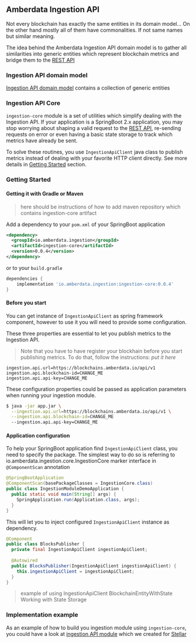 ## Amberdata Ingestion API

Not every blockchain has exactly the same entities in its domain model... On the other hand mostly all of them have commonalities. If not same names but similar meaning. 

The idea behind the Amberdata Ingestion API domain model is to gather all similarities 
into generic entities which represent blockchain metrics and bridge them to the [REST API](https://blockchains.amberdata.io/api/v1/spec)


### Ingestion API domain model

[Ingestion API domain model](https://github.com/amberdata/ingestion-domain-model/blob/master/README.md#getting-started) contains a collection of generic entities 

### Ingestion API Core

`ingestion-core` module is a set of utilities which simplify dealing with the Ingestion API. 
If your application is a SpringBoot 2.x application, 
you may stop worrying about shaping a valid request to the [REST API](https://blockchains.amberdata.io/api/v1/spec),
re-sending requests on error or even having a basic state storage to track which metrics have already be sent.

To solve these routines, you use `IngestionApiClient` java class to publish metrics instead of dealing with your favorite HTTP client directly.
See more details in [Getting Started](#getting-started) section.

### Getting Started

#### Getting it with Gradle or Maven

> here should be instructions of how to add maven repository which contains ingestion-core artifact

Add a dependency to your `pom.xml` of your SpringBoot application

```xml
<dependency>
  <groupId>io.amberdata.ingestion</groupId>
  <artifactId>ingestion-core</artifactId>
  <version>0.0.4</version>
</dependency>

```

or to your `build.gradle`

```gradle
dependencies {
    implementation 'io.amberdata.ingestion:ingestion-core:0.0.4'
}
```

#### Before you start

You can get instance of `IngestionApiClient` as spring framework component, however to use it you will need to provide some configuration.

These three properties are essential to let you publish metrics to the Ingestion API. 

> Note that you have to have register your blockhain before you start publishing metrics. To do that, follow the instructions: *put it here*

```properties
ingestion.api.url=https://blockchains.amberdata.io/api/v1
ingestion.api.blockchain-id=CHANGE_ME
ingestion.api.api-key=CHANGE_ME
```

These configuration properties could be passed as application parameters when running your ingestion module. 

```bash
$ java -jar app.jar \
  --ingestion.api.url=https://blockchains.amberdata.io/api/v1 \
  --ingestion.api.blockchain-id=CHANGE_ME
  --ingestion.api.api-key=CHANGE_ME
```

#### Application configuration

To help your SpringBoot application find `IngestionApiClient` class, you need to specify the package.
The simplest way to do so is referring to io.amberdata.ingestion.core.IngestionCore marker interface in` @ComponentScan` annotation

```java 
@SpringBootApplication
@ComponentScan(basePackageClasses = IngestionCore.class)
public class IngestionModuleDemoApplication {
  public static void main(String[] args) {
    SpringApplication.run(Application.class, args);
  }
}
```

This will let you to inject configured `IngestionApiClient` instance as dependency. 

```java 
@Component
public class BlocksPublisher {
  private final IngestionApiClient ingestionApiClient;
  
  @Autowired
  public BlocksPublisher(IngestionApiClient ingestionApiClient) {
    this.ingestionApiClient = ingestionApiClient;
  }
}
```

> example of using IngestionApiClient
> BlockchainEntityWithState
> Working with State Storage

### Implementation example

As an example of how to build you ingestion module using `ingestion-core`, you could have a look at [ingestion API module](https://github.com/amberdata/stellar-ingestion-api-module) which we created for [Stellar](https://www.stellar.org)  
